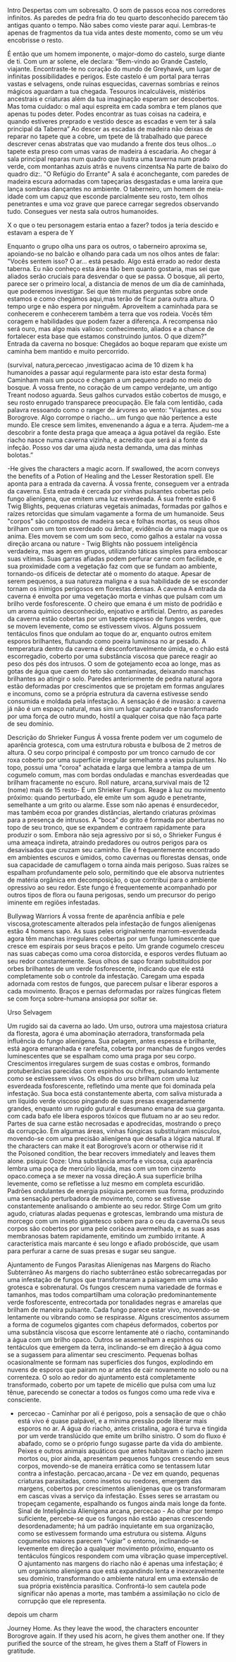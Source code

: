 Intro
Despertas com um sobresalto. O som de passos ecoa nos corredores infinitos. As paredes de pedra fria do teu quarto desconhecido parecem tão antigas quanto o tempo. Não sabes como vieste parar aqui. Lembras-te apenas de fragmentos da tua vida antes deste momento, como se um véu encobrisse o resto.

É então que um homem imponente, o major-domo do castelo, surge diante de ti. Com um ar solene, ele declara:
“Bem-vindo ao Grande Castelo, viajante. Encontraste-te no coração do mundo de Greyhawk, um lugar de infinitas possibilidades e perigos. Este castelo é um portal para terras vastas e selvagens, onde ruínas esquecidas, cavernas sombrias e reinos mágicos aguardam a tua chegada. Tesouros incalculáveis, mistérios ancestrais e criaturas além da tua imaginação esperam ser descobertos. Mas toma cuidado: o mal aqui espreita em cada sombra e tem planos que apenas tu podes deter.
Podes encontrar as tuas coisas na cadeira, e quando estiveres preprado e vestido desce as escadas e vem ter á sala principal da Taberna”
Ao descer as escadas de madeira não deixas de reparar no tapete que a cobre, um tpete de lã trabalhado que parece descrever cenas abstratas que vao mudando a frente dos teus olhos...o tapete esta preso com umas varas de madeira á escadaria. 
Ao chegar á sala principal reparas num quadro que ilustra uma taverna num prado verde, com montanhas azuis atrâs e nuvens cinzentsa
Na parte de baixo do quadro diz:. "O Refúgio do Errante"
 A sala é aconchegante, com paredes de madeira escura adornadas com tapeçarias desgastadas e uma lareira que lança sombras dançantes no ambiente. O taberneiro, um homem de meia-idade com um capuz que esconde parcialmente seu rosto, tem olhos penetrantes e uma voz grave que parece carregar segredos observando tudo. 
Consegues ver nesta sala outros humanoides.

X o que o teu personagem estaria entao a fazer? todos ja teria descido e estavam a espera de Y

Enquanto o grupo olha uns para os outros, o taberneiro aproxima se, apoiando-se no balcão e olhando para cada um nos olhos antes de falar:
"Vocês sentem isso? O ar... está pesado. Algo está errado ao redor desta taberna. Eu não conheço esta área tão bem quanto gostaria, mas sei que aliados serão cruciais para desvendar o que se passa. 
O bosque, ali perto, parece ser o primeiro local, a distancia de menos de um dia de caminhada, que poderemos investigar. 
Sei que têm muitas perguntas sobre onde estamos e como chegámos aqui,mas terão de ficar para outra altura.
O tempo urge e não espera por ninguêm.
Aproveitem a caminhada para se conhecerem e conhecerem também a terra que vos rodeia.
Vocês têm coragem e habilidades que podem fazer a diferença.  A recompensa não será ouro, mas algo mais valioso: conhecimento, aliados e a chance de fortalecer esta base que estamos construindo juntos. O que dizem?"
Entrada da caverna no bosque:
Chegádos ao boque reparam que existe um caminha bem mantido e muito percorrido.

(survival, natura,percecao ,investigacao acima de 10 dizem k ha humanoides a passar aqui regularmente para isto estar desta forma)
Caminham mais um pouco e chegam a um pequeno prado no meio do bosque.
Á vossa frente, no coração de um campo verdejante, um antigo Treant nodoso aguarda. Seus galhos curvados estão cobertos de musgo, e seu rosto enrugado transparece preocupação. Ele fala com lentidão, cada palavra ressoando como o ranger de árvores ao vento:
"Viajantes..eu sou Borogrove.
Algo corrompe o riacho... um fungo que não pertence a este mundo. Ele cresce sem limites, envenenando a água e a terra. Ajudem-me a descobrir a fonte desta praga que ameaça a água potável da região.
Este riacho nasce numa caverna vizinha, e acredito que será ai a fonte da infeção.
Posso vos dar uma ajuda nesta demanda, uma das minhas bolotas.”

-He gives the characters a magic acorn. If swallowed, the acorn conveys the benefits of a Potion of Healing and the Lesser Restoration spell.
Ele aponta para a entrada da caverna.
Á vossa frente, conseguem ver a entrada da caverna.
Esta entrada é  cercada por vinhas pulsantes cobertas pelo fungo alienígena, que emitem uma luz esverdeada. 
Á sua frente estão 6 Twig Blights,  pequenas criaturas vegetais animadas, formadas por galhos e raízes retorcidas que simulam vagamente a forma de um humanoide. Seus "corpos" são  compostos de madeira seca e folhas mortas, os seus olhos brilham com um tom esverdeado ou âmbar, evidência de uma magia que os anima.
Eles movem se com um som seco, como galhos a estalar na vossa direção
arcana ou nature - Twig Blights não possuem inteligência verdadeira, mas agem em grupos, utilizando táticas simples para emboscar suas vítimas. Suas garras afiadas podem perfurar carne com facilidade, e sua proximidade com a vegetação faz com que se fundam ao ambiente, tornando-os difíceis de detectar até o momento do ataque. Apesar de serem pequenos, a sua natureza maligna e a sua habilidade de se esconder tornam os inimigos perigosos em florestas densas.
A caverna
A entrada da caverna é envolta por uma vegetação morta e vinhas que pulsam com um brilho verde fosforescente. O cheiro que emana é um misto de podridão e um aroma químico desconhecido, enjoativo e artificial. Dentro, as paredes da caverna estão cobertas por um tapete espesso de fungos verdes, que se movem levemente, como se estivessem vivos. Alguns possuem tentáculos finos que ondulam ao toque do ar, enquanto outros emitem esporos brilhantes, flutuando como poeira luminosa no ar pesado.
A temperatura dentro da caverna é desconfortavelmente úmida, e o chão está escorregadio, coberto por uma substância viscosa que parece reagir ao peso dos pés dos intrusos. O som de gotejamento ecoa ao longe, mas as gotas de água que caem do teto são contaminadas, deixando manchas brilhantes ao atingir o solo.
Paredes anteriormente de pedra natural agora estão deformadas por crescimentos que se projetam em formas angulares e incomuns, como se a própria estrutura da caverna estivesse sendo consumida e moldada pela infestação.
A sensação é de invasão: a caverna já não é um espaço natural, mas sim um lugar capturado e transformado por uma força de outro mundo, hostil a qualquer coisa que não faça parte de seu domínio.






Descrição do Shrieker Fungus
Á vossa frente podem ver um  cogumelo de aparência grotesca, com uma estrutura robusta e bulbosa  de  2 metros de altura. O seu corpo principal é composto por um tronco carnudo de cor roxa coberto por uma superfície irregular semelhante a veias pulsantes. No topo, possui uma "coroa" achatada e larga que lembra a tampa de um cogumelo comum, mas com bordas onduladas e manchas esverdeadas que brilham fracamente no escuro.
Roll nature, arcana,survival mais de 12 (nome) mais de 15 resto- É um Shrieker Fungus. Reage à luz ou movimento próximo: quando perturbado, ele emite um som agudo e penetrante, semelhante a um grito ou alarme. Esse som não apenas é ensurdecedor, mas também ecoa por grandes distâncias, alertando criaturas próximas para a presença de intrusos. A "boca" do grito é formada por aberturas no topo de seu tronco, que se expandem e contraem rapidamente para produzir o som.
Embora não seja agressivo por si só, o Shrieker Fungus é uma ameaça indireta, atraindo predadores ou outros perigos para os desavisados que cruzam seu caminho. Ele é frequentemente encontrado em ambientes escuros e úmidos, como cavernas ou florestas densas, onde sua capacidade de camuflagem o torna ainda mais perigoso. Suas raízes se espalham profundamente pelo solo, permitindo que ele absorva nutrientes de matéria orgânica em decomposição, o que contribui para o ambiente opressivo ao seu redor.
Este fungo é frequentemente acompanhado por outros tipos de flora ou fauna perigosas, sendo um precursor do perigo iminente em regiões infestadas.

Bullywag Warriors
Á vossa frente de aparência anfíbia e pele viscosa,grotescamente alterados pela infestação de fungos alienígenas estão 4 homens sapo. As suas peles originalmente marrom-esverdeada agora têm manchas irregulares cobertas por um fungo luminescente que cresce em espirais por seus braços e peito. Um grande cogumelo cresceu nas suas cabeças como uma coroa distorcida, e esporos verdes flutuam ao seu redor constantemente. Seus olhos de sapo foram substituídos por orbes brilhantes de um verde fosforescente, indicando que ele está completamente sob o controle da infestação.
Caregam uma espada adornada com restos de fungos, que parecem pulsar e liberar esporos a cada movimento. Braços e pernas  deformadas por raízes fúngicas fletem se com força sobre-humana ansiopsa por soltar se.




Urso Selvagem


Um rugido sai da caverna ao lado.
Um urso, outrora uma majestosa criatura da floresta, agora é uma abominação aterradora, transformada pela influência  do fungo alienígena. Sua pelagem, antes espessa e brilhante, está agora emaranhada e rarefeita, coberta por manchas de fungos verdes luminescentes que se espalham como uma praga por seu corpo. 
Crescimentos irregulares surgem de suas costas e ombros, formando protuberâncias parecidas com espinhos ou chifres, pulsando lentamente como se estivessem vivos.
Os olhos do urso brilham com uma luz esverdeada fosforescente, refletindo uma mente que foi dominada pela infestação. Sua boca está constantemente aberta, com saliva misturada a um líquido verde viscoso pingando de suas presas exageradamente grandes, enquanto um rugido gutural e desumano emana de sua garganta. com cada bafo ele libera esporos tóxicos que flutuam no ar ao seu redor.
Partes de sua carne estão necrosadas e apodrecidas, mostrando o preço da corrupção. Em algumas áreas, vinhas fúngicas substituíram músculos, movendo-se com uma precisão alienígena que desafia a lógica natural. 
If the characters can make it eat Borogrove’s acorn or otherwise rid it the Poisoned condition, the bear recovers immediately and leaves them alone.
psiquic Ooze:
Uma substância amorfa e viscosa, cuja aparência lembra uma poça de mercúrio líquida, mas com um tom cinzento opaco.começa a se mexer na vossa direção.A  sua superfície brilha levemente, como se refletisse a luz mesmo em completa escuridão. Padrões ondulantes de energia psíquica percorrem sua forma, produzindo uma sensação perturbadora de movimento, como se estivesse constantemente analisando o ambiente ao seu redor.
Stirge
Com um grito agudo, criaturas aladas pequenas e grotescas, lembrando uma mistura de morcego com um inseto gigantesco sobem para o ceu da caverna.Os  seus corpos são cobertos por uma pele coriácea avermelhada, e as suas asas membranosas batem rapidamente, emitindo um zumbido irritante. A característica mais marcante é seu longo e afiado probóscide, que usam para perfurar a carne de suas presas e sugar seu sangue.

Ajuntamento de Fungos Parasitas Alienígenas nas Margens do Riacho Subterrâneo
As margens do riacho subterrâneo estão sobrecarregadas por uma infestação de fungos que transformaram a paisagem em uma visão grotesca e sobrenatural. Os fungos crescem numa variedade de formas e tamanhos, mas todos compartilham uma coloração predominantemente verde fosforescente, entrecortada por tonalidades negras e amarelas que brilham de maneira pulsante. Cada fungo parece estar vivo, movendo-se lentamente ou vibrando como se respirasse.
Alguns crescimentos assumem a forma de cogumelos gigantes com chapéus deformados, cobertos por uma substância viscosa que escorre lentamente até o riacho, contaminando a água com um brilho opaco. Outros se assemelham a espinhos ou tentáculos que emergem da terra, inclinando-se em direção à água como se a sugassem para alimentar seu crescimento. Pequenas bolhas ocasionalmente se formam nas superfícies dos fungos, explodindo em nuvens de esporos que pairam no ar antes de cair novamente no solo ou na correnteza.
O solo ao redor do ajuntamento está completamente transformado, coberto por um tapete de micélio que pulsa com uma luz tênue, parecendo se conectar a todos os fungos como uma rede viva e consciente. 

- percecao - Caminhar por ali é perigoso, pois a sensação de que o chão está vivo é quase palpável, e a mínima pressão pode liberar mais esporos no ar.
A água do riacho, antes cristalina, agora é turva e tingida por um verde translúcido que emite um brilho sinistro. O som do fluxo é abafado, como se o próprio fungo sugasse parte da vida do ambiente. Peixes e outros animais aquáticos que antes habitavam o riacho jazem mortos ou, pior ainda, apresentam pequenos fungos crescendo em seus corpos, movendo-se de maneira errática como se tentassem lutar contra a infestação.
percacao,arcana - De vez em quando, pequenas criaturas parasitadas, como insetos ou roedores, emergem das margens, cobertos por crescimentos alienígenas que os transformaram em cascas vivas a serviço da infestação. Esses seres se arrastam ou tropeçam cegamente, espalhando os fungos ainda mais longe da fonte.
Sinal de Inteligência Alienígena
arcana, percecao - Ao olhar por tempo suficiente, percebe-se que os fungos não estão apenas crescendo desordenadamente; há um padrão inquietante em sua organização, como se estivessem formando uma estrutura ou sistema. Alguns cogumelos maiores parecem "vigiar" o entorno, inclinando-se levemente em direção a qualquer movimento próximo, enquanto os tentáculos fúngicos respondem com uma vibração quase imperceptível.
O ajuntamento nas margens do riacho não é apenas uma infestação; é um organismo alienígena que está expandindo lenta e inexoravelmente seu domínio, transformando o ambiente natural em uma extensão de sua própria existência parasítica. Confrontá-lo sem cautela pode significar não apenas a morte, mas também a assimilação no ciclo de corrupção que ele representa.

depois um charm 

Journey Home. As they leave the wood, the characters encounter Borogrove again. If they used his acorn, he gives them another one. If they purified the source of the stream, he gives them a Staff of Flowers in gratitude.
